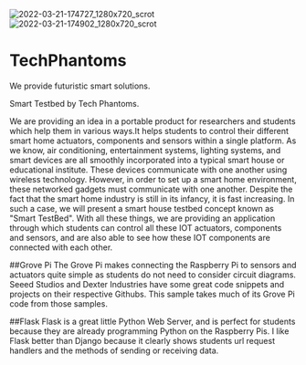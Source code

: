 ![2022-03-21-174727_1280x720_scrot](https://user-images.githubusercontent.com/70126786/164545840-905214ac-5c00-4893-9eae-32202c6d8617.png)
![2022-03-21-174902_1280x720_scrot](https://user-images.githubusercontent.com/70126786/164545849-2478ee1f-0aa0-491e-b618-b2179e3eb808.png)
# TechPhantoms

We provide futuristic smart solutions.

Smart Testbed by Tech Phantoms.

We are providing an idea in a portable product for researchers and students which help them in various ways.It helps students to control their different smart home actuators, components and sensors within a single platform. As we know, air conditioning, entertainment systems, lighting systems, and smart devices are all smoothly incorporated into a typical smart house or educational institute. These devices communicate with one another using wireless technology. However, in order to set up a smart home environment, these networked gadgets must communicate with one another. Despite the fact that the smart home industry is still in its infancy, it is fast increasing. In such a case, we will present a smart house testbed concept known as "Smart TestBed". With all these things, we are providing an application through which students can control all these IOT actuators, components and sensors, and are also able to see how these IOT components are connected with each other.

##Grove Pi The Grove Pi makes connecting the Raspberry Pi to sensors and actuators quite simple as students do not need to consider circuit diagrams. Seeed Studios and Dexter Industries have some great code snippets and projects on their respective Githubs. This sample takes much of its Grove Pi code from those samples.

##Flask Flask is a great little Python Web Server, and is perfect for students because they are already programming Python on the Raspberry Pis. I like Flask better than Django because it clearly shows students url request handlers and the methods of sending or receiving data.
